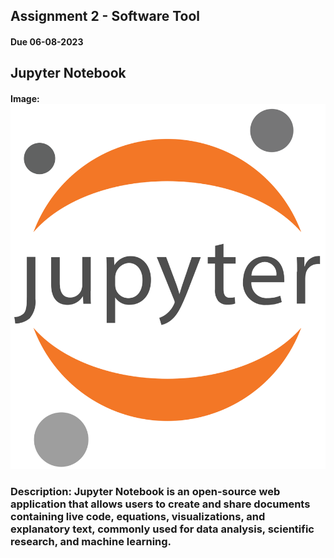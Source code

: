 ## Assignment 2 - Software Tool
#### Due 06-08-2023 
## Jupyter Notebook
#### Image: ![Jupyter Logo](jupyterlogo.svg.png)
### Description: Jupyter Notebook is an open-source web application that allows users to create and share documents containing live code, equations, visualizations, and explanatory text, commonly used for data analysis, scientific research, and machine learning.

